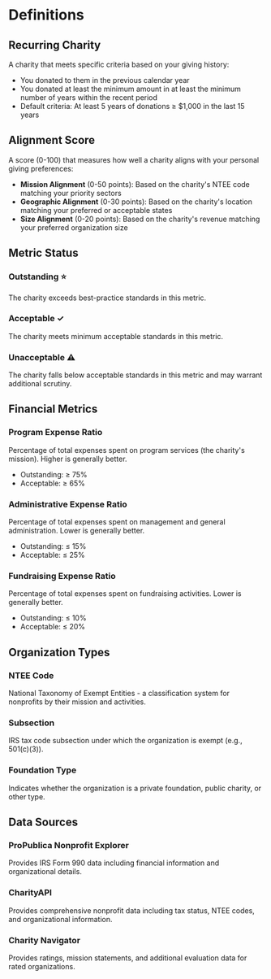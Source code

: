 # Definitions

## Recurring Charity
A charity that meets specific criteria based on your giving history:
- You donated to them in the previous calendar year
- You donated at least the minimum amount in at least the minimum number of years within the recent period
- Default criteria: At least 5 years of donations ≥ $1,000 in the last 15 years

## Alignment Score
A score (0-100) that measures how well a charity aligns with your personal giving preferences:
- **Mission Alignment** (0-50 points): Based on the charity's NTEE code matching your priority sectors
- **Geographic Alignment** (0-30 points): Based on the charity's location matching your preferred or acceptable states
- **Size Alignment** (0-20 points): Based on the charity's revenue matching your preferred organization size

## Metric Status

### Outstanding ⭐
The charity exceeds best-practice standards in this metric.

### Acceptable ✓
The charity meets minimum acceptable standards in this metric.

### Unacceptable ⚠
The charity falls below acceptable standards in this metric and may warrant additional scrutiny.

## Financial Metrics

### Program Expense Ratio
Percentage of total expenses spent on program services (the charity's mission). Higher is generally better.
- Outstanding: ≥ 75%
- Acceptable: ≥ 65%

### Administrative Expense Ratio
Percentage of total expenses spent on management and general administration. Lower is generally better.
- Outstanding: ≤ 15%
- Acceptable: ≤ 25%

### Fundraising Expense Ratio
Percentage of total expenses spent on fundraising activities. Lower is generally better.
- Outstanding: ≤ 10%
- Acceptable: ≤ 20%

## Organization Types

### NTEE Code
National Taxonomy of Exempt Entities - a classification system for nonprofits by their mission and activities.

### Subsection
IRS tax code subsection under which the organization is exempt (e.g., 501(c)(3)).

### Foundation Type
Indicates whether the organization is a private foundation, public charity, or other type.

## Data Sources

### ProPublica Nonprofit Explorer
Provides IRS Form 990 data including financial information and organizational details.

### CharityAPI
Provides comprehensive nonprofit data including tax status, NTEE codes, and organizational information.

### Charity Navigator
Provides ratings, mission statements, and additional evaluation data for rated organizations.
